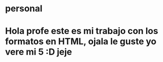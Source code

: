 # personal
# Hola profe este es mi trabajo con los formatos en HTML, ojala le guste yo vere mi 5 :D jeje
